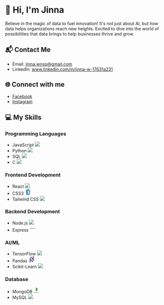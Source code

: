 # 👋 Hi, I'm Jinna

Believe in the magic of data to fuel innovation! It's not just about AI, but how data helps organizations reach new heights. Excited to dive into the world of possibilities that data brings to help businesses thrive and grow.

## 📬 Contact Me
- Email: jinna.wnsp@gmail.com
- LinkedIn: www.linkedin.com/in/jinna-w-17631a231

## 🌐 Connect with me
- [Facebook](https://fb.com/jinna.wannasopa)
- [Instagram](https://instagram.com/jinna_wan)

## 💻 My Skills

### Programming Languages
- JavaScript <img height="20" src="https://img.icons8.com/color/48/000000/javascript--v1.png"/>
- Python <img height="20" src="https://img.icons8.com/fluency/50/000000/python.png"/>
- SQL <img height="20" src="https://img.icons8.com/external-flat-juicy-fish/60/000000/external-sql-coding-and-development-flat-flat-juicy-fish.png"/>
- C <img height="20" src="https://img.icons8.com/color/48/000000/c-programming.png"/>

### Frontend Development
- React <img height="20" src="https://img.icons8.com/office/16/000000/react.png"/>
- CSS3 <img height="20" src="https://raw.githubusercontent.com/devicons/devicon/master/icons/css3/css3-original-wordmark.svg"/>
- Tailwind CSS <img height="20" src="https://www.vectorlogo.zone/logos/tailwindcss/tailwindcss-icon.svg"/>

### Backend Development
- Node.js <img height="20" src="https://img.icons8.com/fluency/48/000000/node-js.png"/>
- Express <img height="20" src="https://raw.githubusercontent.com/devicons/devicon/master/icons/express/express-original-wordmark.svg"/>

### AI/ML
- TensorFlow <img height="20" src="https://www.vectorlogo.zone/logos/tensorflow/tensorflow-icon.svg"/>
- Pandas <img height="20" src="https://raw.githubusercontent.com/devicons/devicon/2ae2a900d2f041da66e950e4d48052658d850630/icons/pandas/pandas-original.svg"/>
- Scikit-Learn <img height="20" src="https://upload.wikimedia.org/wikipedia/commons/0/05/Scikit_learn_logo_small.svg"/>

### Database
- MongoDB <img height="20" src="https://raw.githubusercontent.com/devicons/devicon/master/icons/mongodb/mongodb-original-wordmark.svg"/>
- MySQL <img height="20" src="https://download.logo.wine/logo/MySQL/MySQL-Logo.wine.png"/>
